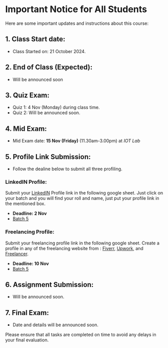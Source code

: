 # Important Notice for All Students

Here are some important updates and instructions about this course:

 ## 1. Class Start date:
- Class Started on: 21 October 2024.

 ## 2. End of Class (Expected):
- Will be announced soon

## 3. Quiz Exam:
- Quiz 1: 4 Nov (Monday) during class time.
- Quiz 2: Will be announced soon.

## 4. Mid Exam:
- Mid Exam date: **15 Nov (Friday)** (11.30am-3.00pm) at *IOT Lab*


## 5. Profile Link Submission:
- Follow the dealine below to submit all three profiling.
### LinkedIN Profile:
Submit your [LinkedIN](https://bd.linkedin.com/) Profile link in the following google sheet. Just click on your batch and you will find your roll and name, just put your profile link in the mentioned box.

- **Deadline: 2 Nov**
- [Batch 5](https://docs.google.com/spreadsheets/d/1Nhtp9AlUe0RF9gb-roqnM3eB2Wh9SRwpNtaS-kyKIPw/edit?gid=0#gid=0)

### Freelancing Profile:
Submit your freelancing profile link in the following google sheet. Create a profile in any of the freelancing website from : [Fiverr](https://www.fiverr.com/),  [Upwork](https://www.upwork.com/), and [Freelancer](https://www.freelancer.com/?gad_source=1&gclid=EAIaIQobChMI8ZHJzaydiQMVUhCDAx3wchg-EAAYASAAEgJbXPD_BwE&ft_prog=ABL&ft_prog_id=617725303593).

- **Deadline: 10 Nov**
- [Batch 5](https://docs.google.com/spreadsheets/d/1Nhtp9AlUe0RF9gb-roqnM3eB2Wh9SRwpNtaS-kyKIPw/edit?gid=1801487781#gid=1801487781)


## 6. Assignment Submission:
- Will be announced soon.


## 7. Final Exam:
- Date and details will be announced soon.

Please ensure that all tasks are completed on time to avoid any delays in your final evaluation.